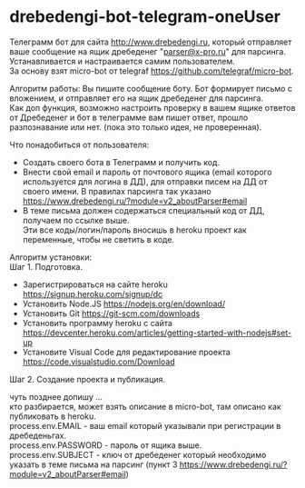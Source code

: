 # drebedengi-bot-telegram-oneUser
Телеграмм бот для сайта http://www.drebedengi.ru, который отправляет ваше сообщение на ящик дребеденег "parser@x-pro.ru" для парсинга.  
Устанавливается и настраивается самим пользователем.  
За основу взят micro-bot от telegraf https://github.com/telegraf/micro-bot.  

Алгоритм работы: Вы пишите сообщение боту. Бот формирует письмо с вложением, и отправляет его на ящик дребеденег для парсинга.  
Как доп функция, возможно настроить проверку в вашем ящике ответов от Дребеденег и бот в телеграмме вам пишет ответ, прошло разпознавание или нет. (пока это только идея, не проверенная).  

Что понадобиться от пользователя:  
- Создать своего бота в Телеграмм и получить код.  
- Внести свой email и пароль от почтового ящика (email которого используется для логина в ДД), для отправки писем на ДД от своего имени. В правилах парсинга так указано https://www.drebedengi.ru/?module=v2_aboutParser#email  
- В теме письма должен содержаться специальный код от ДД, получаем по ссылке выше.  
Эти все коды/логин/пароль вносишь в heroku проект как переменные, чтобы не светить в коде.   
  
Алгоритм установки:  
Шаг 1. Подготовка.  
- Зарегистрироваться на сайте heroku https://signup.heroku.com/signup/dc  
- Установить Node.JS https://nodejs.org/en/download/  
- Установить Git https://git-scm.com/downloads  
- Установить программу heroku с сайта https://devcenter.heroku.com/articles/getting-started-with-nodejs#set-up  
- Установите Visual Code для редактирование проекта https://code.visualstudio.com/Download  

Шаг 2. Создание проекта и публикация.  


чуть позднее допишу ...  
кто разбирается, может взять описание в micro-bot, там описано как публиковать в heroku.  
process.env.EMAIL - ваш email который указывали при регистрации в дребеденьгах.  
process.env.PASSWORD - пароль от ящика выше.  
process.env.SUBJECT - ключ от дребеденег который необходимо указать в теме письма на парсинг (пункт 3 https://www.drebedengi.ru/?module=v2_aboutParser#email)  

